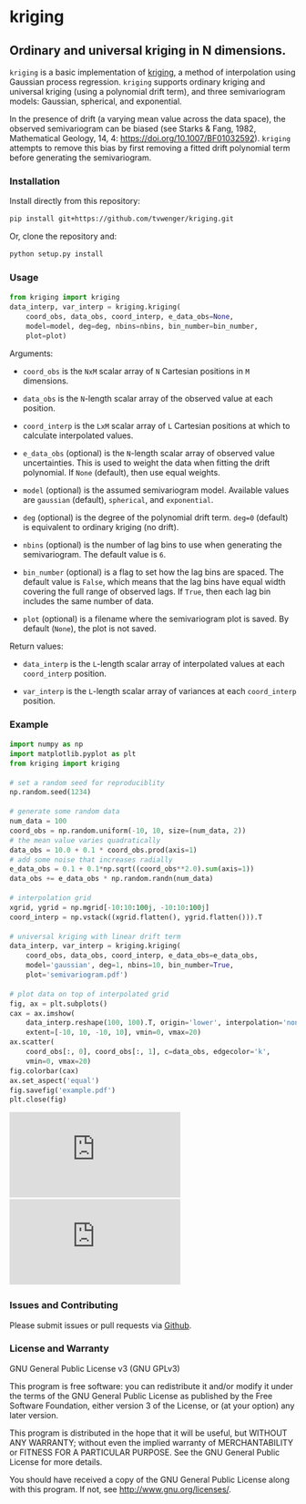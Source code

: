 # kriging
## Ordinary and universal kriging in N dimensions.

`kriging` is a basic implementation of
[kriging](https://en.wikipedia.org/wiki/Kriging), a method of
interpolation using Gaussian process regression. `kriging` supports
ordinary kriging and universal kriging (using a polynomial drift
term), and three semivariogram models: Gaussian, spherical, and
exponential.

In the presence of drift (a varying mean value across the data space),
the observed semivariogram can be biased (see Starks & Fang, 1982,
Mathematical Geology, 14, 4:
https://doi.org/10.1007/BF01032592). `kriging` attempts to remove this
bias by first removing a fitted drift polynomial term before
generating the semivariogram.

### Installation
Install directly from this repository:
```bash
pip install git+https://github.com/tvwenger/kriging.git
```

Or, clone the repository and:
```bash
python setup.py install
```

### Usage
```python
from kriging import kriging
data_interp, var_interp = kriging.kriging(
    coord_obs, data_obs, coord_interp, e_data_obs=None,
    model=model, deg=deg, nbins=nbins, bin_number=bin_number,
    plot=plot)
```

Arguments:

* `coord_obs` is the `NxM` scalar array of `N` Cartesian positions in
  `M` dimensions.

* `data_obs` is the `N`-length scalar array of the observed value at
  each position.

* `coord_interp` is the `LxM` scalar array of `L` Cartesian positions
  at which to calculate interpolated values.

* `e_data_obs` (optional) is the `N`-length scalar array of observed
  value uncertainties. This is used to weight the data when fitting
  the drift polynomial. If `None` (default), then use equal weights.

* `model` (optional) is the assumed semivariogram model. Available
  values are `gaussian` (default), `spherical`, and `exponential`.

* `deg` (optional) is the degree of the polynomial drift term. `deg=0`
  (default) is equivalent to ordinary kriging (no drift).

* `nbins` (optional) is the number of lag bins to use when generating
  the semivariogram. The default value is `6`.

* `bin_number` (optional) is a flag to set how the lag bins are
  spaced. The default value is `False`, which means that the lag bins
  have equal width covering the full range of observed lags.  If
  `True`, then each lag bin includes the same number of data.

* `plot` (optional) is a filename where the semivariogram plot is
  saved. By default (`None`), the plot is not saved.

Return values:

* `data_interp` is the `L`-length scalar array of interpolated values at
  each `coord_interp` position.

* `var_interp` is the `L`-length scalar array of variances at each
  `coord_interp` position.

### Example
```python
import numpy as np
import matplotlib.pyplot as plt
from kriging import kriging

# set a random seed for reproduciblity
np.random.seed(1234)

# generate some random data
num_data = 100
coord_obs = np.random.uniform(-10, 10, size=(num_data, 2))
# the mean value varies quadratically
data_obs = 10.0 + 0.1 * coord_obs.prod(axis=1)
# add some noise that increases radially
e_data_obs = 0.1 + 0.1*np.sqrt((coord_obs**2.0).sum(axis=1))
data_obs += e_data_obs * np.random.randn(num_data)

# interpolation grid
xgrid, ygrid = np.mgrid[-10:10:100j, -10:10:100j]
coord_interp = np.vstack((xgrid.flatten(), ygrid.flatten())).T

# universal kriging with linear drift term
data_interp, var_interp = kriging.kriging(
    coord_obs, data_obs, coord_interp, e_data_obs=e_data_obs,
    model='gaussian', deg=1, nbins=10, bin_number=True,
    plot='semivariogram.pdf')

# plot data on top of interpolated grid
fig, ax = plt.subplots()
cax = ax.imshow(
    data_interp.reshape(100, 100).T, origin='lower', interpolation='none',
    extent=[-10, 10, -10, 10], vmin=0, vmax=20)
ax.scatter(
    coord_obs[:, 0], coord_obs[:, 1], c=data_obs, edgecolor='k',
    vmin=0, vmax=20)
fig.colorbar(cax)
ax.set_aspect('equal')
fig.savefig('example.pdf')
plt.close(fig)
```
![Semivariogram](https://raw.githubusercontent.com/tvwenger/kriging/master/example/semivariogram.pdf)
![Example](https://raw.githubusercontent.com/tvwenger/kriging/master/example/example.pdf)

### Issues and Contributing

Please submit issues or pull requests via
[Github](https://github.com/tvwenger/kriging).

### License and Warranty

GNU General Public License v3 (GNU GPLv3)

This program is free software: you can redistribute it and/or modify
it under the terms of the GNU General Public License as published
by the Free Software Foundation, either version 3 of the License,
or (at your option) any later version.

This program is distributed in the hope that it will be useful,
but WITHOUT ANY WARRANTY; without even the implied warranty of
MERCHANTABILITY or FITNESS FOR A PARTICULAR PURPOSE.  See the
GNU General Public License for more details.

You should have received a copy of the GNU General Public License
along with this program.  If not, see <http://www.gnu.org/licenses/>.
